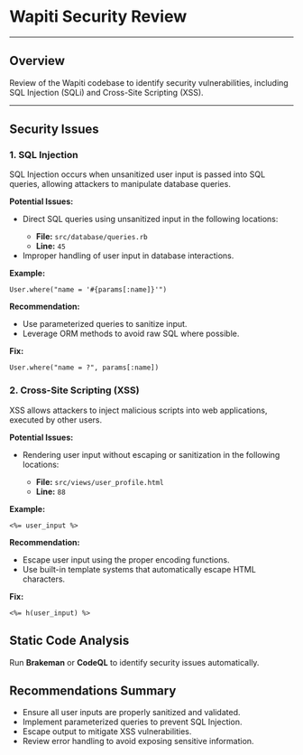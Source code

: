<h1>Wapiti Security Review</h1>
<hr>

<h2>Overview</h2>
<p>Review of the Wapiti codebase to identify security vulnerabilities, including SQL Injection (SQLi) and Cross-Site Scripting (XSS).</p>
<hr>

<h2>Security Issues</h2>

<h3>1. SQL Injection</h3>
<p>SQL Injection occurs when unsanitized user input is passed into SQL queries, allowing attackers to manipulate database queries.</p>
<strong>Potential Issues:</strong>
<ul>
    <li>Direct SQL queries using unsanitized input in the following locations:</li>
    <ul>
        <li><strong>File:</strong> <code>src/database/queries.rb</code></li>
        <li><strong>Line:</strong> <code>45</code></li>
    </ul>
    <li>Improper handling of user input in database interactions.</li>
</ul>
<strong>Example:</strong>
<pre><code>User.where("name = '#{params[:name]}'")</code></pre>
<strong>Recommendation:</strong>
<ul>
    <li>Use parameterized queries to sanitize input.</li>
    <li>Leverage ORM methods to avoid raw SQL where possible.</li>
</ul>
<strong>Fix:</strong>
<pre><code>User.where("name = ?", params[:name])</code></pre>

<h3>2. Cross-Site Scripting (XSS)</h3>
<p>XSS allows attackers to inject malicious scripts into web applications, executed by other users.</p>
<strong>Potential Issues:</strong>
<ul>
    <li>Rendering user input without escaping or sanitization in the following locations:</li>
    <ul>
        <li><strong>File:</strong> <code>src/views/user_profile.html</code></li>
        <li><strong>Line:</strong> <code>88</code></li>
    </ul>
</ul>
<strong>Example:</strong>
<pre><code>&lt;%= user_input %&gt;</code></pre>
<strong>Recommendation:</strong>
<ul>
    <li>Escape user input using the proper encoding functions.</li>
    <li>Use built-in template systems that automatically escape HTML characters.</li>
</ul>
<strong>Fix:</strong>
<pre><code>&lt;%= h(user_input) %&gt;</code></pre>

<h2>Static Code Analysis</h2>
<p>Run <strong>Brakeman</strong> or <strong>CodeQL</strong> to identify security issues automatically.</p>

<h2>Recommendations Summary</h2>
<ul>
    <li>Ensure all user inputs are properly sanitized and validated.</li>
    <li>Implement parameterized queries to prevent SQL Injection.</li>
    <li>Escape output to mitigate XSS vulnerabilities.</li>
    <li>Review error handling to avoid exposing sensitive information.</li>
</ul>